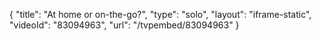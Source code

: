{
    "title": "At home or on-the-go?",
    "type": "solo",
    "layout": "iframe-static",
    "videoId": "83094963",
    "url": "\/tvpembed\/83094963"
}